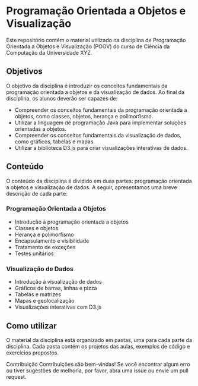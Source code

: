 # Programação Orientada a Objetos e Visualização

Este repositório contém o material utilizado na disciplina de Programação Orientada a Objetos e Visualização (POOV) do curso de Ciência da Computação da Universidade XYZ.

## Objetivos

O objetivo da disciplina é introduzir os conceitos fundamentais da programação orientada a objetos e da visualização de dados. Ao final da disciplina, os alunos deverão ser capazes de:

* Compreender os conceitos fundamentais da programação orientada a objetos, como classes, objetos, herança e polimorfismo.
* Utilizar a linguagem de programação Java para implementar soluções orientadas a objetos.
* Compreender os conceitos fundamentais da visualização de dados, como gráficos, tabelas e mapas.
* Utilizar a biblioteca D3.js para criar visualizações interativas de dados.

## Conteúdo

O conteúdo da disciplina é dividido em duas partes: programação orientada a objetos e visualização de dados. A seguir, apresentamos uma breve descrição de cada parte:

### Programação Orientada a Objetos

* Introdução à programação orientada a objetos
* Classes e objetos
* Herança e polimorfismo
* Encapsulamento e visibilidade
* Tratamento de exceções
* Testes unitários

### Visualização de Dados

* Introdução à visualização de dados
* Gráficos de barras, linhas e pizza
* Tabelas e matrizes
* Mapas e geolocalização
* Visualizações interativas com D3.js

## Como utilizar

O material da disciplina está organizado em pastas, uma para cada parte da disciplina. Cada pasta contém os projetos das aulas, exemplos de código e exercícios propostos.

Contribuição
Contribuições são bem-vindas! Se você encontrar algum erro ou tiver sugestões de melhoria, por favor, abra uma issue ou envie um pull request.

